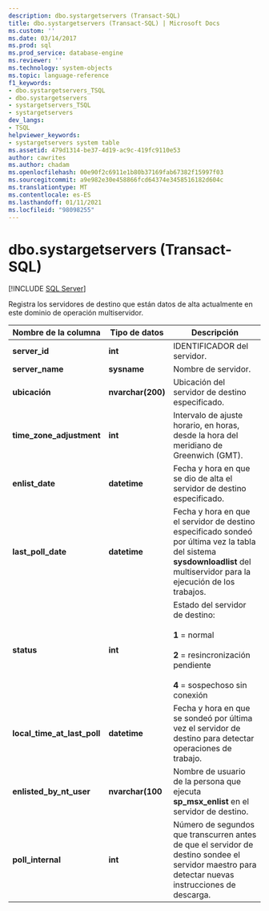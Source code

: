 ```yaml
---
description: dbo.systargetservers (Transact-SQL)
title: dbo.systargetservers (Transact-SQL) | Microsoft Docs
ms.custom: ''
ms.date: 03/14/2017
ms.prod: sql
ms.prod_service: database-engine
ms.reviewer: ''
ms.technology: system-objects
ms.topic: language-reference
f1_keywords:
- dbo.systargetservers_TSQL
- dbo.systargetservers
- systargetservers_TSQL
- systargetservers
dev_langs:
- TSQL
helpviewer_keywords:
- systargetservers system table
ms.assetid: 479d1314-be37-4d19-ac9c-419fc9110e53
author: cawrites
ms.author: chadam
ms.openlocfilehash: 00e90f2c6911e1b80b37169fab67382f15997f03
ms.sourcegitcommit: a9e982e30e458866fcd64374e3458516182d604c
ms.translationtype: MT
ms.contentlocale: es-ES
ms.lasthandoff: 01/11/2021
ms.locfileid: "98098255"
---
```

# <a name="dbosystargetservers-transact-sql"></a>dbo.systargetservers (Transact-SQL)
[!INCLUDE [SQL Server](../../includes/applies-to-version/sqlserver.md)]

  Registra los servidores de destino que están datos de alta actualmente en este dominio de operación multiservidor.  
  
|Nombre de la columna|Tipo de datos|Descripción|  
|-----------------|---------------|-----------------|  
|**server_id**|**int**|IDENTIFICADOR del servidor.|  
|**server_name**|**sysname**|Nombre de servidor.|  
|**ubicación**|**nvarchar(200)**|Ubicación del servidor de destino especificado.|  
|**time_zone_adjustment**|**int**|Intervalo de ajuste horario, en horas, desde la hora del meridiano de Greenwich (GMT).|  
|**enlist_date**|**datetime**|Fecha y hora en que se dio de alta el servidor de destino especificado.|  
|**last_poll_date**|**datetime**|Fecha y hora en que el servidor de destino especificado sondeó por última vez la tabla del sistema **sysdownloadlist** del multiservidor para la ejecución de los trabajos.|  
|**status**|**int**|Estado del servidor de destino:<br /><br /> **1** = normal<br /><br /> **2** = resincronización pendiente<br /><br /> **4** = sospechoso sin conexión|  
|**local_time_at_last_poll**|**datetime**|Fecha y hora en que se sondeó por última vez el servidor de destino para detectar operaciones de trabajo.|  
|**enlisted_by_nt_user**|**nvarchar(100**|Nombre de usuario de la persona que ejecuta **sp_msx_enlist** en el servidor de destino.|  
|**poll_internal**|**int**|Número de segundos que transcurren antes de que el servidor de destino sondee el servidor maestro para detectar nuevas instrucciones de descarga.|  
  
  
